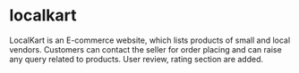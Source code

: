 # localkart
LocalKart is an E-commerce website, which lists products of small and local vendors.
Customers can contact the seller for order placing and can raise any query related to products.
User review, rating section are added.
